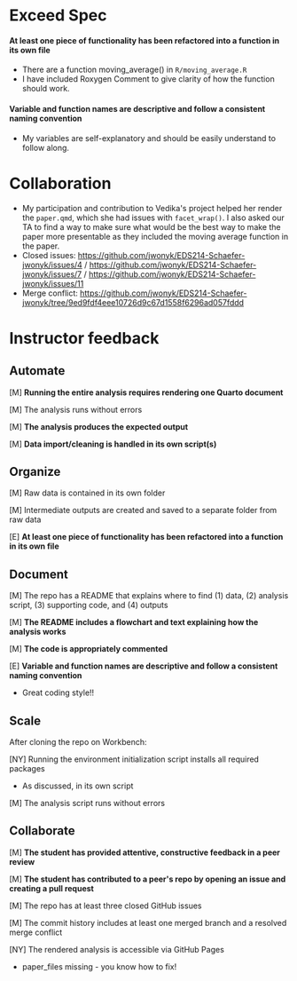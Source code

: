 # Exceed Spec

#### At least one piece of functionality has been refactored into a function in its own file
- There are a function moving_average() in `R/moving_average.R`
- I have included Roxygen Comment to give clarity of how the function should work.

#### Variable and function names are descriptive and follow a consistent naming convention
- My variables are self-explanatory and should be easily understand to follow along.

# Collaboration
- My participation and contribution to Vedika's project helped her render the `paper.qmd`, which she had issues with `facet_wrap()`. I also asked our TA to find a way to make sure what would be the best way to make the paper more presentable as they included the moving average function in the paper. 
- Closed issues: https://github.com/jwonyk/EDS214-Schaefer-jwonyk/issues/4 / https://github.com/jwonyk/EDS214-Schaefer-jwonyk/issues/7 / https://github.com/jwonyk/EDS214-Schaefer-jwonyk/issues/11
- Merge conflict: https://github.com/jwonyk/EDS214-Schaefer-jwonyk/tree/9ed9fdf4eee10726d9c67d1558f6296ad057fddd

# Instructor feedback

## Automate

[M] **Running the entire analysis requires rendering one Quarto document**

[M] The analysis runs without errors

[M] **The analysis produces the expected output**

[M] **Data import/cleaning is handled in its own script(s)**

## Organize

[M] Raw data is contained in its own folder

[M] Intermediate outputs are created and saved to a separate folder from raw data

[E] **At least one piece of functionality has been refactored into a function in its own file**

## Document

[M] The repo has a README that explains where to find (1) data, (2) analysis script, (3) supporting code, and (4) outputs

[M] **The README includes a flowchart and text explaining how the analysis works**

[M] **The code is appropriately commented**

[E] **Variable and function names are descriptive and follow a consistent naming convention**

- Great coding style!!

## Scale

After cloning the repo on Workbench:

[NY] Running the environment initialization script installs all required packages

- As discussed, in its own script

[M] The analysis script runs without errors

## Collaborate

[M] **The student has provided attentive, constructive feedback in a peer review**

[M] **The student has contributed to a peer's repo by opening an issue and creating a pull request**

[M] The repo has at least three closed GitHub issues

[M] The commit history includes at least one merged branch and a resolved merge conflict

[NY] The rendered analysis is accessible via GitHub Pages

- paper_files missing - you know how to fix!
